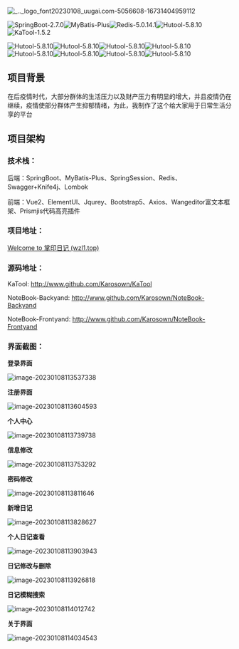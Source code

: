 ![_.._logo_font20230108_uugai.com-5056608-16731404959112](http://7n.cdn.wzl1.top/typora/img/_.._logo_font20230108_uugai.com-5056608-16731404959112.png)

![SpringBoot-2.7.0](https://img.shields.io/badge/SpringBoot-2.7.0-green)![MyBatis-Plus](https://img.shields.io/badge/MyBatisPlus-3.5.1-green)![Redis-5.0.14.1](https://img.shields.io/badge/Redis-5.0.14.1-green)![Hutool-5.8.10](https://img.shields.io/badge/Hutool-5.8.10-green)![KaTool-1.5.2](https://img.shields.io/badge/KaTool-1.5.2-green)

![Hutool-5.8.10](https://img.shields.io/badge/Vue-2.6.14-blue)![Hutool-5.8.10](https://img.shields.io/badge/ElementUI-2.15.12-blue)![Hutool-5.8.10](https://img.shields.io/badge/JQurey-3.6.3-blue)![Hutool-5.8.10](https://img.shields.io/badge/Bootstrap-5.2.3-blue)![Hutool-5.8.10](https://img.shields.io/badge/BootstrapVue-2.23.1-blue)![Hutool-5.8.10](https://img.shields.io/badge/Axios-1.2.1-blue)![Hutool-5.8.10](https://img.shields.io/badge/Wangeditor-5.1.23-blue)![Hutool-5.8.10](https://img.shields.io/badge/Prismjs-1.29.0-blue)

## 项目背景

在后疫情时代，大部分群体的生活压力以及财产压力有明显的增大，并且疫情仍在继续，疫情使部分群体产生抑郁情绪，为此，我制作了这个给大家用于日常生活分享的平台

## 项目架构

### 技术栈：

后端：SpringBoot、MyBatis-Plus、SpringSession、Redis、Swagger+Knife4j、Lombok

前端：Vue2、ElementUI、Jqurey、Bootstrap5、Axios、Wangeditor富文本框架、Prismjis代码高亮插件

### 项目地址：

[Welcome to 掌印日记 (wzl1.top)](http://notebook.wzl1.top/LogReg)

### 源码地址：

KaTool: <a href="http://www.github.com/Karosown/KaTool">http://www.github.com/Karosown/KaTool</a>

NoteBook-Backyand: <a href="http://www.github.com/KarosownNoteBook-Backyand">http://www.github.com/Karosown/NoteBook-Backyand</a>

NoteBook-Frontyand: <a href="http://www.github.com/KarosownNoteBook-Frontyand">http://www.github.com/Karosown/NoteBook-Frontyand</a>

### 界面截图：

**登录界面**

![image-20230108113537338](http://7n.cdn.wzl1.top/typora/img/image-20230108113537338.png)

**注册界面**

![image-20230108113604593](http://7n.cdn.wzl1.top/typora/img/image-20230108113604593.png)

**个人中心**

![image-20230108113739738](http://7n.cdn.wzl1.top/typora/img/image-20230108113739738.png)

**信息修改**

![image-20230108113753292](C:/Users/30398/AppData/Roaming/Typora/typora-user-images/image-20230108113753292.png)

**密码修改**

![image-20230108113811646](http://7n.cdn.wzl1.top/typora/img/image-20230108113811646.png)

**新增日记**

![image-20230108113828627](http://7n.cdn.wzl1.top/typora/img/image-20230108113828627.png)

**个人日记查看**

![image-20230108113903943](http://7n.cdn.wzl1.top/typora/img/image-20230108113903943.png)

**日记修改与删除**

![image-20230108113926818](http://7n.cdn.wzl1.top/typora/img/image-20230108113926818.png)

**日记模糊搜索**

![image-20230108114012742](http://7n.cdn.wzl1.top/typora/img/image-20230108114012742.png)

**关于界面**

![image-20230108114034543](http://7n.cdn.wzl1.top/typora/img/image-20230108114034543.png)